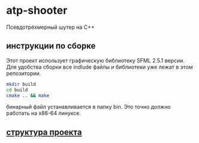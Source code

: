 # atp-shooter
Псевдотрёхмерный шутер на C++

## инструкции по сборке
Этот проект использует графическую библиотеку SFML 2.5.1 версии. Для удобства сборки
все indlude файлы и библиотеки уже лежат в этом репозитории.
```bash
mkdir build
cd build
cmake .. && make
```
бинарный файл устанавливается в папку bin. Это точно должно работать на x86-64 линуксе.

## [структура проекта](STRUCTURE.md)
